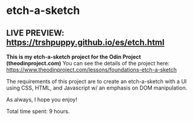 # etch-a-sketch

## LIVE PREVIEW: https://trshpuppy.github.io/es/etch.html

**This is my etch-a-sketch project for the Odin Project (theodinproject.com)**
You can see the details of the project here: https://www.theodinproject.com/lessons/foundations-etch-a-sketch

The requirements of this project are to create an etch-a-sketch with a UI using CSS, HTML, and Javascript w/ an emphasis on DOM manipulation. 

As always, I hope you enjoy!

Total time spent: 9 hours.
